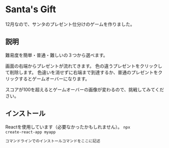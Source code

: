 # Santa's Gift

12月なので、サンタのプレゼント仕分けのゲームを作りました。

## 説明

難易度を簡単・普通・難しいの３つから選べます。

画面の右端からプレゼントが流れてきます。
色の違うプレゼントをクリックして削除します。
色違いを消せずに右端まで到達するか、普通のプレゼントをクリックするとゲームオーバーになります。

スコアが100を超えるとゲームオーバーの画像が変わるので、挑戦してみてください。

## インストール

Reactを使用しています（必要なかったかもしれません）。
<code>npx create-react-app myapp</code>

```bash
コマンドラインでのインストールコマンドをここに記述

